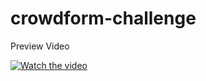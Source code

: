 # crowdform-challenge

Preview Video

[![Watch the video](https://img.youtube.com/vi/YJh2nP4SSEo/default.jpg)](https://youtu.be/YJh2nP4SSEo)

